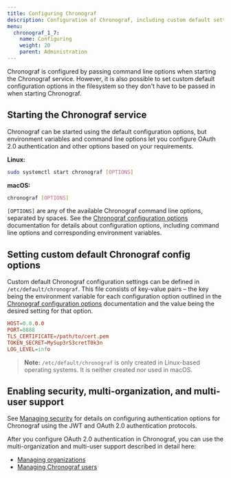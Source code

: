 ```yaml
---
title: Configuring Chronograf
description: Configuration of Chronograf, including custom default settings, security, multiple users, and multiple organizations.
menu:
  chronograf_1_7:
    name: Configuring
    weight: 20
    parent: Administration
---
```


Chronograf is configured by passing command line options when starting the Chronograf service.
However, it is also possible to set custom default configuration options in the filesystem so they don't have to be passed in when starting Chronograf.

## Starting the Chronograf service

Chronograf can be started using the default configuration options, but environment variables and command line options let you configure OAuth 2.0 authentication and other options based on your requirements.

**Linux:**

```bash
sudo systemctl start chronograf [OPTIONS]
```

**macOS:**

```bash
chronograf [OPTIONS]
```

`[OPTIONS]` are any of the available Chronograf command line options, separated by spaces. See the [Chronograf configuration options](/chronograf/v1.7/administration/config-options) documentation for details about configuration options, including command line options and corresponding environment variables.

## Setting custom default Chronograf config options

Custom default Chronograf configuration settings can be defined in `/etc/default/chronograf`.
This file consists of key-value pairs – the key being the environment variable for each configuration option outlined in the [Chronograf configuration options](/chronograf/v1.7/administration/config-options) documentation and the value being the desired setting for that option.

```conf
HOST=0.0.0.0
PORT=8888
TLS_CERTIFICATE=/path/to/cert.pem
TOKEN_SECRET=MySup3rS3cretT0k3n
LOG_LEVEL=info
```

> **Note:** `/etc/default/chronograf` is only created in Linux-based operating systems.
It is neither created nor used in macOS.

## Enabling security, multi-organization, and multi-user support

See [Managing security](/chronograf/latest/administration/managing-security) for details on configuring authentication options for Chronograf using the JWT and OAuth 2.0 authentication protocols.

After you configure OAuth 2.0 authentication in Chronograf, you can use the multi-organization and multi-user support described in detail here:

* [Managing organizations](/chronograf/latest/administration/managing-organizations)
* [Managing Chronograf users](/chronograf/latest/administration/managing-chronograf-users)


<!-- TODO ## Configuring Chronograf for InfluxDB Enterprise clusters) -->
